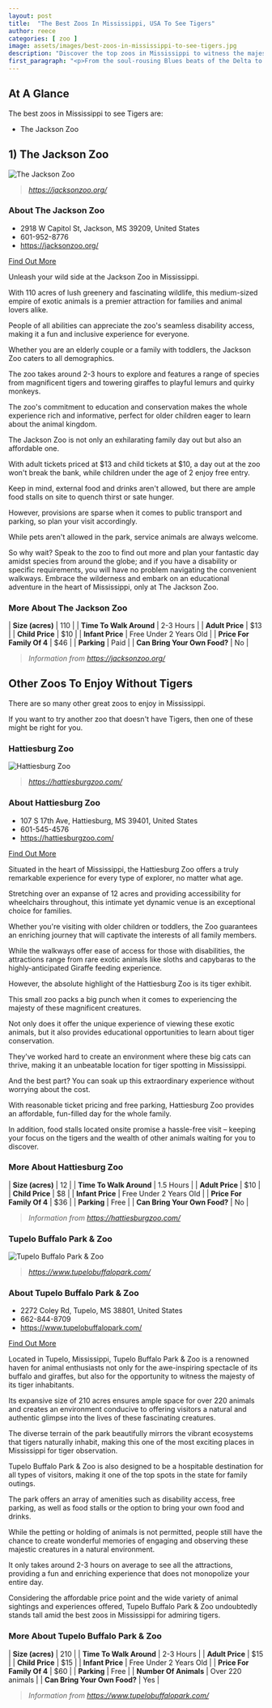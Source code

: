 ```yaml
---
layout: post
title:  "The Best Zoos In Mississippi, USA To See Tigers"
author: reece
categories: [ zoo ]
image: assets/images/best-zoos-in-mississippi-to-see-tigers.jpg
description: "Discover the top zoos in Mississippi to witness the majestic beauty of Tigers. Explore our list, featuring zoos with immersive habitats, educational programs, and conservation efforts. Perfect for wildlife enthusiasts and families!"
first_paragraph: "<p>From the soul-rousing Blues beats of the Delta to the sun-soaked shores along the Gulf, Mississippi is a wonderland of cultural and natural beauty.</p><p>But did you know that Mississippi also boasts some incredible zoos that are home to one of nature's most captivating predators — the tiger? Whether you are an animal enthusiast, a tiger fanatic, or just looking to entertain the family with a fun day out, you're in for a roaring good time.</p><p>Get up close and personal with these majestic beasts at the finest tiger exhibits found within the Magnolia State.</p><p>This blog will navigate you through the best zoos in Mississippi to experience the breathtaking spectacle of the world's largest feline.</p><p>So, strap in for an adventurous journey to the wild side of Mississippi.</p>"
---
```


<div class="overview" markdown="1"> 

## At A Glance 

The best zoos in Mississippi to see Tigers are: 

- The Jackson Zoo



</div>


## 1) The Jackson Zoo

![The Jackson Zoo](assets/images/zoos/jacksonzoo.jpg)

> *https://jacksonzoo.org/* 



<div class="find-out-more" markdown="1">

### About The Jackson Zoo

- 2918 W Capitol St, Jackson, MS 39209, United States
- 601-952-8776
- <a href="https://jacksonzoo.org/">https://jacksonzoo.org/</a>



<a class="subscribe btn" href="https://jacksonzoo.org/">Find Out More</a>

</div>

Unleash your wild side at the Jackson Zoo in Mississippi. 

With 110 acres of lush greenery and fascinating wildlife, this medium-sized empire of exotic animals is a premier attraction for families and animal lovers alike. 

People of all abilities can appreciate the zoo's seamless disability access, making it a fun and inclusive experience for everyone.

Whether you are an elderly couple or a family with toddlers, the Jackson Zoo caters to all demographics. 

The zoo takes around 2-3 hours to explore and features a range of species from magnificent tigers and towering giraffes to playful lemurs and quirky monkeys. 

The zoo's commitment to education and conservation makes the whole experience rich and informative, perfect for older children eager to learn about the animal kingdom.

The Jackson Zoo is not only an exhilarating family day out but also an affordable one. 

With adult tickets priced at $13 and child tickets at $10, a day out at the zoo won't break the bank, while children under the age of 2 enjoy free entry. 

Keep in mind, external food and drinks aren't allowed, but there are ample food stalls on site to quench thirst or sate hunger.

However, provisions are sparse when it comes to public transport and parking, so plan your visit accordingly. 

While pets aren't allowed in the park, service animals are always welcome. 

So why wait? Speak to the zoo to find out more and plan your fantastic day amidst species from around the globe; and if you have a disability or specific requirements, you will have no problem navigating the convenient walkways.
Embrace the wilderness and embark on an educational adventure in the heart of Mississippi, only at The Jackson Zoo.


<div class="overview" markdown="1" id="wyntk-the-jackson-zoo"> 

### More About The Jackson Zoo
    

| **Size (acres)** | 110 |
| **Time To Walk Around** | 2-3 Hours |
| **Adult Price** | $13 |
| **Child Price** | $10 |
| **Infant Price** | Free Under 2 Years Old |
| **Price For Family Of 4** | $46 |
| **Parking** | Paid |
| **Can Bring Your Own Food?** | No |


> *Information from https://jacksonzoo.org/* 



</div>



## Other Zoos To Enjoy Without Tigers

There are so many other great zoos to enjoy in Mississippi. 

If you want to try another zoo that doesn't have Tigers, then one of these might be right for you.

### Hattiesburg Zoo

![Hattiesburg Zoo](assets/images/zoos/hattiesburgzoo.jpg)

> *https://hattiesburgzoo.com/* 



<div class="find-out-more" markdown="1">

### About Hattiesburg Zoo

- 107 S 17th Ave, Hattiesburg, MS 39401, United States
- 601-545-4576
- <a href="https://hattiesburgzoo.com/">https://hattiesburgzoo.com/</a>



<a class="subscribe btn" href="https://hattiesburgzoo.com/">Find Out More</a>

</div>

Situated in the heart of Mississippi, the Hattiesburg Zoo offers a truly remarkable experience for every type of explorer, no matter what age. 

Stretching over an expanse of 12 acres and providing accessibility for wheelchairs throughout, this intimate yet dynamic venue is an exceptional choice for families. 

Whether you're visiting with older children or toddlers, the Zoo guarantees an enriching journey that will captivate the interests of all family members. 

While the walkways offer ease of access for those with disabilities, the attractions range from rare exotic animals like sloths and capybaras to the highly-anticipated Giraffe feeding experience.

However, the absolute highlight of the Hattiesburg Zoo is its tiger exhibit. 

This small zoo packs a big punch when it comes to experiencing the majesty of these magnificent creatures. 

Not only does it offer the unique experience of viewing these exotic animals, but it also provides educational opportunities to learn about tiger conservation. 

They've worked hard to create an environment where these big cats can thrive, making it an unbeatable location for tiger spotting in Mississippi. 

And the best part? You can soak up this extraordinary experience without worrying about the cost. 

With reasonable ticket pricing and free parking, Hattiesburg Zoo provides an affordable, fun-filled day for the whole family. 

In addition, food stalls located onsite promise a hassle-free visit – keeping your focus on the tigers and the wealth of other animals waiting for you to discover.


<div class="overview" markdown="1" id="wyntk-hattiesburg-zoo"> 

### More About Hattiesburg Zoo
    

| **Size (acres)** | 12 |
| **Time To Walk Around** | 1.5 Hours |
| **Adult Price** | $10 |
| **Child Price** | $8 |
| **Infant Price** | Free Under 2 Years Old |
| **Price For Family Of 4** | $36 |
| **Parking** | Free |
| **Can Bring Your Own Food?** | No |


> *Information from https://hattiesburgzoo.com/* 



</div>


### Tupelo Buffalo Park & Zoo

![Tupelo Buffalo Park & Zoo](assets/images/zoos/tupelobuffalopark.jpg)

> *https://www.tupelobuffalopark.com/* 



<div class="find-out-more" markdown="1">

### About Tupelo Buffalo Park & Zoo

- 2272 Coley Rd, Tupelo, MS 38801, United States
- 662-844-8709
- <a href="https://www.tupelobuffalopark.com/">https://www.tupelobuffalopark.com/</a>



<a class="subscribe btn" href="https://www.tupelobuffalopark.com/">Find Out More</a>

</div>

Located in Tupelo, Mississippi, Tupelo Buffalo Park & Zoo is a renowned haven for animal enthusiasts not only for the awe-inspiring spectacle of its buffalo and giraffes, but also for the opportunity to witness the majesty of its tiger inhabitants. 

Its expansive size of 210 acres ensures ample space for over 220 animals and creates an environment conducive to offering visitors a natural and authentic glimpse into the lives of these fascinating creatures. 

The diverse terrain of the park beautifully mirrors the vibrant ecosystems that tigers naturally inhabit, making this one of the most exciting places in Mississippi for tiger observation.

Tupelo Buffalo Park & Zoo is also designed to be a hospitable destination for all types of visitors, making it one of the top spots in the state for family outings. 

The park offers an array of amenities such as disability access, free parking, as well as food stalls or the option to bring your own food and drinks. 

While the petting or holding of animals is not permitted, people still have the chance to create wonderful memories of engaging and observing these majestic creatures in a natural environment. 

It only takes around 2-3 hours on average to see all the attractions, providing a fun and enriching experience that does not monopolize your entire day. 

Considering the affordable price point and the wide variety of animal sightings and experiences offered, Tupelo Buffalo Park & Zoo undoubtedly stands tall amid the best zoos in Mississippi for admiring tigers.


<div class="overview" markdown="1" id="wyntk-tupelo-buffalo-park--zoo"> 

### More About Tupelo Buffalo Park & Zoo
    

| **Size (acres)** | 210 |
| **Time To Walk Around** | 2-3 Hours |
| **Adult Price** | $15 |
| **Child Price** | $15 |
| **Infant Price** | Free Under 2 Years Old |
| **Price For Family Of 4** | $60 |
| **Parking** | Free |
| **Number Of Animals** | Over 220 animals |
| **Can Bring Your Own Food?** | Yes |


> *Information from https://www.tupelobuffalopark.com/* 



</div>

